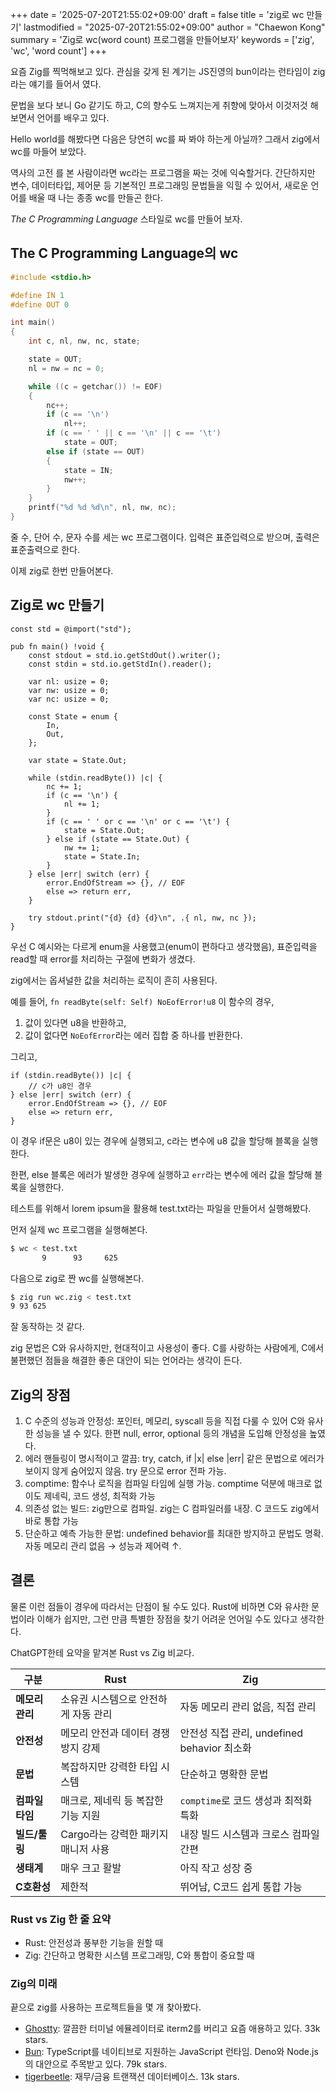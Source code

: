 +++
date = '2025-07-20T21:55:02+09:00'
draft = false
title = 'zig로 wc 만들기'
lastmodified = "2025-07-20T21:55:02+09:00"
author = "Chaewon Kong"
summary = 'Zig로 wc(word count) 프로그램을 만들어보자'
keywords = ['zig', 'wc', 'word count']
+++

요즘 Zig를 찍먹해보고 있다. 관심을 갖게 된 계기는 JS진영의 bun이라는 런타임이 zig라는 얘기를 들어서 였다.

문법을 보다 보니 Go 같기도 하고, C의 향수도 느껴지는게 취향에 맞아서 이것저것 해 보면서 언어를 배우고 있다.

Hello world를 해봤다면 다음은 당연히 wc를 짜 봐야 하는게 아닐까? 그래서 zig에서 wc를 마들어 보았다.

역사의 고전 <The C Programming Language>를 본 사람이라면 wc라는 프로그램을 짜는 것에 익숙할거다. 간단하지만 변수, 데이터타입, 제어문 등 기본적인 프로그래밍 문법들을 익힐 수 있어서, 새로운 언어를 배울 때 나는 종종 wc를 만들곤 한다.

*The C Programming Language* 스타일로 wc를 만들어 보자.

## The C Programming Language의 wc

```c
#include <stdio.h>

#define IN 1
#define OUT 0

int main()
{
    int c, nl, nw, nc, state;

    state = OUT;
    nl = nw = nc = 0;

    while ((c = getchar()) != EOF)
    {
        nc++;
        if (c == '\n')
            nl++;
        if (c == ' ' || c == '\n' || c == '\t')
            state = OUT;
        else if (state == OUT)
        {
            state = IN;
            nw++;
        }
    }
    printf("%d %d %d\n", nl, nw, nc);
}
```

줄 수, 단어 수, 문자 수를 세는 wc 프로그램이다. 입력은 표준입력으로 받으며, 출력은 표준출력으로 한다.

이제 zig로 한번 만들어본다.

## Zig로 wc 만들기

```zig
const std = @import("std");

pub fn main() !void {
    const stdout = std.io.getStdOut().writer();
    const stdin = std.io.getStdIn().reader();

    var nl: usize = 0;
    var nw: usize = 0;
    var nc: usize = 0;

    const State = enum {
        In,
        Out,
    };

    var state = State.Out;

    while (stdin.readByte()) |c| {
        nc += 1;
        if (c == '\n') {
            nl += 1;
        }
        if (c == ' ' or c == '\n' or c == '\t') {
            state = State.Out;
        } else if (state == State.Out) {
            nw += 1;
            state = State.In;
        }
    } else |err| switch (err) {
        error.EndOfStream => {}, // EOF
        else => return err,
    }

    try stdout.print("{d} {d} {d}\n", .{ nl, nw, nc });
}
```

우선 C 예시와는 다르게 enum을 사용했고(enum이 편하다고 생각했음), 표준입력을 read할 때 error를 처리하는 구절에 변화가 생겼다.

zig에서는 옵셔널한 값을 처리하는 로직이 흔히 사용된다.

예를 들어,
`fn readByte(self: Self) NoEofError!u8` 이 함수의 경우,
1. 값이 있다면 u8을 반환하고,
2. 값이 없다면 `NoEofError`라는 에러 집합 중 하나를 반환한다.

그리고,
```zig
if (stdin.readByte()) |c| {
    // c가 u8인 경우
} else |err| switch (err) {
    error.EndOfStream => {}, // EOF
    else => return err,
}
```

이 경우 if문은 u8이 있는 경우에 실행되고, c라는 변수에 u8 값을 할당해 블록을 실행한다.

한편, else 블록은 에러가 발생한 경우에 실행하고 `err`라는 변수에 에러 값을 할당해 블록을 실행한다.

테스트를 위해서 lorem ipsum을 활용해 test.txt라는 파일을 만들어서 실행해봤다.

먼저 실제 wc 프로그램을 실행해본다.
```bash
$ wc < test.txt
       9      93     625
```

다음으로 zig로 짠 wc를 실행해본다.
```bash
$ zig run wc.zig < test.txt
9 93 625
```

잘 동작하는 것 같다.

zig 문법은 C와 유사하지만, 현대적이고 사용성이 좋다. C를 사랑하는 사람에게, C에서 불편했던 점들을 해결한 좋은 대안이 되는 언어라는 생각이 든다.

## Zig의 장점
1. C 수준의 성능과 안정성: 포인터, 메모리, syscall 등을 직접 다룰 수 있어 C와 유사한 성능을 낼 수 있다. 한편 null, error, optional 등의 개념을 도입해 안정성을 높였다.
2. 에러 핸들링이 명시적이고 깔끔: try, catch, if |x| else |err| 같은 문법으로 에러가 보이지 않게 숨어있지 않음. try 문으로 error 전파 가능.
3. comptime: 함수나 로직을 컴파일 타임에 실행 가능. comptime 덕분에 매크로 없이도 제네릭, 코드 생성, 최적화 가능
4. 의존성 없는 빌드: zig만으로 컴파일. zig는 C 컴파일러를 내장. C 코드도 zig에서 바로 통합 가능
5. 단순하고 예측 가능한 문법: undefined behavior를 최대한 방지하고 문법도 명확. 자동 메모리 관리 없음 → 성능과 제어력 ↑.

## 결론
물론 이런 점들이 경우에 따라서는 단점이 될 수도 있다. Rust에 비하면 C와 유사한 문법이라 이해가 쉽지만, 그런 만큼 특별한 장점을 찾기 어려운 언어일 수도 있다고 생각한다.

ChatGPT한테 요약을 맡겨본 Rust vs Zig 비교다.

| 구분         | Rust                   | Zig                               |
| ---------- | ---------------------- | --------------------------------- |
| **메모리 관리** | 소유권 시스템으로 안전하게 자동 관리   | 자동 메모리 관리 없음, 직접 관리               |
| **안전성**    | 메모리 안전과 데이터 경쟁 방지 강제   | 안전성 직접 관리, undefined behavior 최소화 |
| **문법**     | 복잡하지만 강력한 타입 시스템       | 단순하고 명확한 문법                       |
| **컴파일 타임** | 매크로, 제네릭 등 복잡한 기능 지원   | `comptime`로 코드 생성과 최적화 특화         |
| **빌드/툴링**  | Cargo라는 강력한 패키지 매니저 사용 | 내장 빌드 시스템과 크로스 컴파일 간편             |
| **생태계**    | 매우 크고 활발               | 아직 작고 성장 중                        |
| **C호환성**   | 제한적                    | 뛰어남, C코드 쉽게 통합 가능                 |

### Rust vs Zig 한 줄 요약
- Rust: 안전성과 풍부한 기능을 원할 때
- Zig: 간단하고 명확한 시스템 프로그래밍, C와 통합이 중요할 때

### Zig의 미래
끝으로 zig를 사용하는 프로젝트들을 몇 개 찾아봤다.

- [Ghostty](https://github.com/ghostty-org/ghostty): 깔끔한 터미널 에뮬레이터로 iterm2를 버리고 요즘 애용하고 있다. 33k stars.
-  [Bun](https://github.com/oven-sh/bun): TypeScript를 네이티브로 지원하는 JavaScript 런타임. Deno와 Node.js의 대안으로 주목받고 있다. 79k stars.
- [tigerbeetle](https://github.com/tigerbeetle/tigerbeetle): 재무/금융 트랜잭션 데이터베이스. 13k stars.
